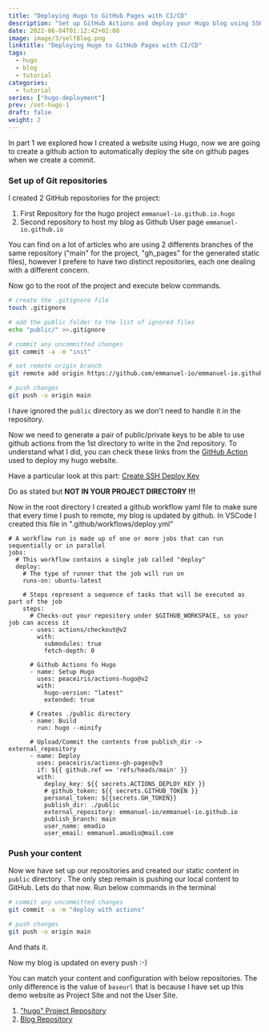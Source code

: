 ```yaml
---
title: "Deploying Hugo to GitHub Pages with CI/CD"
description: "Set up GitHub Actions and deploy your Hugo blog using SSH deploy keys and a dual-repo strategy."
date: 2022-06-04T01:12:42+02:00
image: image/3/selfBlog.png
linktitle: "Deploying Hugo to GitHub Pages with CI/CD"
tags:
  - hugo
  - blog
  - tutorial
categories:
  - tutorial
series: ["hugo-deployment"]
prev: /set-hugo-1
draft: false
weight: 2
---
```



In part 1 we explored how I created a website using Hugo, now we are going to create a github action to automatically deploy the site on github pages when we create a commit.

### **Set up of Git repositories**

I created 2 GitHub repositories for the project:

1. First Repository for the hugo project `emmanuel-io.github.io.hugo`
2. Second repository to host my blog as Github User page `emmanuel-io.github.io`

You can find on a lot of articles who are using 2 differents branches of the same repository ("main" for the project, "gh_pages" for the generated static files), however I prefere to have two distinct repositories, each one dealing with a different concern.

Now go to the root of the project and execute below commands.

```bash
# create the .gitignore file
touch .gitignore

# add the public folder to the list of ignored files
echo "public/" >>.gitignore 

# commit any uncommitted changes
git commit -a -m "init"

# set remote origin branch
git remote add origin https://github.com/emmanuel-io/emmanuel-io.github.io.hugo.git

# push changes
git push -u origin main
```

I have ignored the `public` directory as we don't need to handle it in the repository.

Now we need to generate a pair of public/private keys to be able to use github actions from the 1st directory to write in the 2nd repository.
To understand what I did, you can check these links from the [GitHub Action](https://github.com/marketplace/actions/github-pages-action) used to deploy my hugo website.

Have a particular look at this part:
[Create SSH Deploy Key](https://github.com/marketplace/actions/github-pages-action#%EF%B8%8F-create-ssh-deploy-key)

Do as stated but **NOT IN YOUR PROJECT DIRECTORY !!!**

Now in the root directory I created a github workflow yaml file to make sure that every time I push to remote, my blog is updated by github. In VSCode I created this file in ".github/workflows/deploy.yml"

```text
# A workflow run is made up of one or more jobs that can run sequentially or in parallel
jobs:
  # This workflow contains a single job called "deploy"
  deploy:
    # The type of runner that the job will run on
    runs-on: ubuntu-latest

    # Steps represent a sequence of tasks that will be executed as part of the job
    steps:
      # Checks-out your repository under $GITHUB_WORKSPACE, so your job can access it
      - uses: actions/checkout@v2
        with:
          submodules: true
          fetch-depth: 0
      
      # Github Actions fo Hugo
      - name: Setup Hugo
        uses: peaceiris/actions-hugo@v2
        with:
          hugo-version: "latest"
          extended: true
      
      # Creates ./public directory
      - name: Build
        run: hugo --minify
      
      # Upload/Commit the contents from publish_dir -> external_repository
      - name: Deploy
        uses: peaceiris/actions-gh-pages@v3
        if: ${{ github.ref == 'refs/heads/main' }}
        with:
          deploy_key: ${{ secrets.ACTIONS_DEPLOY_KEY }}
          # github_token: ${{ secrets.GITHUB_TOKEN }}
          personal_token: ${{secrets.GH_TOKEN}}
          publish_dir: ./public
          external_repository: emmanuel-io/emmanuel-io.github.io
          publish_branch: main
          user_name: emadio
          user_email: emmanuel.amadio@mail.com
```

### **Push your content**

Now we have set up our repositories and created our static content in `public` directory . The only step remain is pushing our local content to GitHub. Lets do that now. Run below commands in the terminal

```bash
# commit any uncommitted changes
git commit -a -m "deploy with actions"

# push changes
git push -u origin main
```

And thats it. 

Now my blog is updated on every push :-)

You can match your content and configuration with below repositories. The only difference is the value of `baseurl` that is because I have set up this demo website as Project Site and not the User Site.

1. ["hugo" Project Repository](https://github.com/emmanuel-io/emmanuel-io.github.io.hugo)
2. [Blog Repository](https://emmanuel-io.github.io/)
